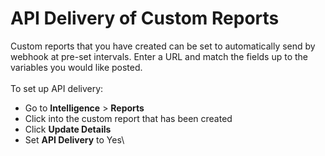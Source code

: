 # API Delivery of Custom Reports

Custom reports that you have created can be set to automatically send by webhook at pre-set intervals. Enter a URL and match the fields up to the variables you would like posted.\
\
To set up API delivery:

* Go to **Intelligence** > **Reports**
* Click into the custom report that has been created
* Click **Update Details**
* Set **API Delivery** to Yes\
